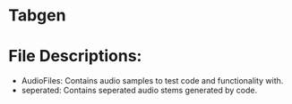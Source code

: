 # Tabgen

# File Descriptions:
- AudioFiles: Contains audio samples to test code and functionality with.
- seperated: Contains seperated audio stems generated by code.
